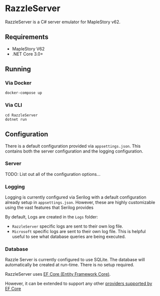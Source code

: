 # RazzleServer

RazzleServer is a C# server emulator for MapleStory v62.

## Requirements
- MapleStory V62
- .NET Core 3.0+


## Running

### Via Docker
```
docker-compose up
```

### Via CLI
```
cd RazzleServer
dotnet run
```

## Configuration

There is a default configuration provided via `appsettings.json`. 
This contains both the server configuration and the logging configuration.

### Server

TODO: List out all of the configuration options...

### Logging


Logging is currently configured via Serilog with a default configuration already setup in `appsettings.json`. 
However, these are highly customizable using the vast features that Serilog provides

By default, Logs are created in the `Logs` folder:

- `RazzleServer` specific logs are sent to their own log file.
- `Microsoft` specific logs are sent to their own log file. This is helpful useful to see what database queries are being executed.

### Database 

Razzle Server is currently configured to use SQLite. The database will automatically be created at run-time. There is no setup required.

RazzleServer uses [EF Core (Entity Framework Core)](https://docs.microsoft.com/en-us/ef/core/). 

However, it can be extended to support any other [providers supported by EF Core](https://docs.microsoft.com/en-us/ef/core/providers/)
